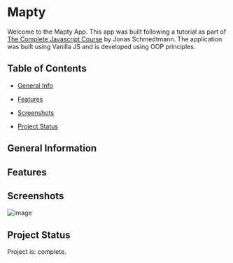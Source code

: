 # Mapty
Welcome to the Mapty App. This app was built following a tutorial as part of <a href='https://www.udemy.com/course/the-complete-javascript-course'>The Complete Javascript Course</a> by Jonas Schmedtmann. The application was built using Vanilla JS and is developed using OOP principles. 

## Table of Contents
* [General Info](#general-information)

* [Features](#features)
* [Screenshots](#screenshots)
* [Project Status](#project-status)

## General Information

## Features

## Screenshots

![image](https://user-images.githubusercontent.com/99369057/217674920-a4a4d4dd-590e-4033-a0dd-85f744207b85.png)


## Project Status
Project is: complete. 





